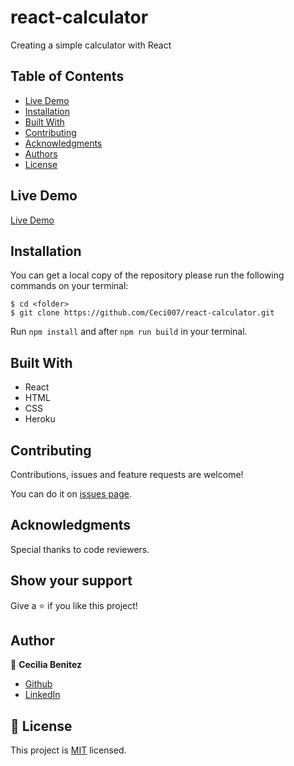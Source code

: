 # react-calculator
Creating a simple calculator with React


## Table of Contents

* [Live Demo](#demo)
* [Installation](#installation)
* [Built With](#built-with)
* [Contributing](#contributing)
* [Acknowledgments](#acknowledgments)
* [Authors](#author)
* [License](#license)


## Live Demo

[Live Demo](https://angry-archimedes-6a2f1c.netlify.app/)

## Installation

You can get a local copy of the repository please run the following commands on your terminal:
```
$ cd <folder>
$ git clone https://github.com/Ceci007/react-calculator.git
```

Run `npm install` and after `npm run build` in your terminal.

## Built With
- React
- HTML
- CSS
- Heroku

## Contributing

Contributions, issues and feature requests are welcome!

You can do it on [issues page](https://github.com/Ceci007/react-calculator/issues).

## Acknowledgments

Special thanks to code reviewers.

## Show your support

Give a ⭐️ if you like this project!

## Author

👤 **Cecilia Benitez**

- [Github](https://github.com/Ceci007)
- [LinkedIn](https://www.linkedin.com/in/cecilia-benítez)

## 📝 License
This project is [MIT](lic.url) licensed.